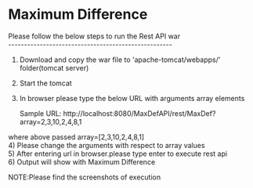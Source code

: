 # Maximum Difference

Please follow the below steps to run the Rest API war<br />
----------------------------------------------------<br />

1) Download and copy the war file to 'apache-tomcat/webapps/' folder(tomcat server)<br />
2) Start the tomcat<br />
3) In browser please type the below URL with arguments array elements

    Sample URL:  http://localhost:8080/MaxDefAPI/rest/MaxDef?array=2,3,10,2,4,8,1

  where above passed array=[2,3,10,2,4,8,1]<br />
4) Please change the arguments with respect to array values<br />
5) After entering url in browser.please type enter to execute rest api<br />
6) Output will show with Maximum Difference<br />

NOTE:Please find the screenshots of execution<br />
